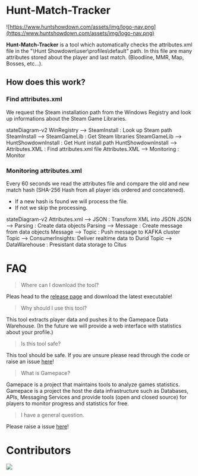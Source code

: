 # Hunt-Match-Tracker
![https://www.huntshowdown.com/assets/img/logo-nav.png](https://www.huntshowdown.com/assets/img/logo-nav.png)

**Hunt-Match-Tracker** is a tool which automatically checks the attributes.xml file in the "\Hunt Showdown\user\profiles\default\" path. In this file are many attributes stored about the player and last match. (Bloodline, MMR, Map, Bosses, etc...).

## How does this work?

### Find attributes.xml
We request the Steam installation path from the Windows Registry and look up informations about the Steam Game Libraries.  

stateDiagram-v2
    WinRegistry --> SteamInstall : Look up Steam path
    SteamInstall --> SteamGameLib : Get Steam libraries
    SteamGameLib --> HuntShowdownInstall : Get Hunt install path
    HuntShowdownInstall --> Attributes.XML : Find attributes.xml file
    Attributes.XML --> Monitoring : Monitor

### Monitoring attributes.xml
Every 60 seconds we read the attributes file and compare the old and  new match hash (SHA-256 Hash from all player ids ordered and concatened). 
- If a new hash is found we will process the file. 
- If not we skip the processing.


stateDiagram-v2
    Attributes.xml --> JSON : Transform XML into JSON
    JSON --> Parsing : Create data objects 
    Parsing --> Message : Create message from data objects
    Message --> Topic : Push message to KAFKA cluster
    Topic --> ConsumerInsights: Deliver realtime data to Durid
    Topic --> DataWarehouse : Presistant data storage to Citus
  
# FAQ
> Where can I download the tool?

Pleas head to the [release page](https://github.com/gamepace/Hunt-Match-Tracker/releases) and download the latest executable!

> Why should I use this tool?

This tool extracts player data and pushes it to the Gamepace Data Warehouse. (In the future we will provide a web interface with statistics about your profile.) 

> Is this tool safe?

This tool should be safe. If you are unsure please read through the code or raise an issue [here](https://github.com/gamepace/Hunt-Match-Tracker/issues)!

> What is Gamepace?

Gamepace is a project that maintains tools to analyze games statistics. Gamepace is a project the host the data infrastructure such as Databases, APIs, Messaging Services and provide tools (open and closed source) for players to monitor progress and statistics for free. 

> I have a general question.

Please raise a issue [here](https://github.com/gamepace/Hunt-Match-Tracker/issues)!

# Contributors
<a href="https://github.com/gamepace/Hunt-Match-Tracker/graphs/contributors">
  <img src="https://contrib.rocks/image?repo=gamepace/Hunt-Match-Tracker" />
</a>
